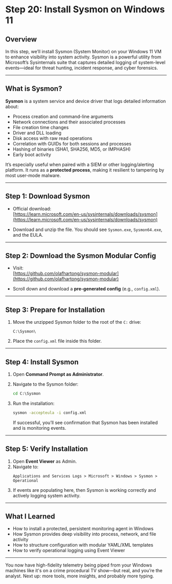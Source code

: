 # Step 20: Install Sysmon on Windows 11

## Overview

In this step, we’ll install Sysmon (System Monitor) on your Windows 11 VM to enhance visibility into system activity. Sysmon is a powerful utility from Microsoft’s Sysinternals suite that captures detailed logging of system-level events—ideal for threat hunting, incident response, and cyber forensics.

---

## What is Sysmon?

**Sysmon** is a system service and device driver that logs detailed information about:

- Process creation and command-line arguments
- Network connections and their associated processes
- File creation time changes
- Driver and DLL loading
- Disk access with raw read operations
- Correlation with GUIDs for both sessions and processes
- Hashing of binaries (SHA1, SHA256, MD5, or IMPHASH)
- Early boot activity

It’s especially useful when paired with a SIEM or other logging/alerting platform. It runs as a **protected process**, making it resilient to tampering by most user-mode malware.

---

## Step 1: Download Sysmon

- Official download:  
  [https://learn.microsoft.com/en-us/sysinternals/downloads/sysmon](https://learn.microsoft.com/en-us/sysinternals/downloads/sysmon)

- Download and unzip the file. You should see `Sysmon.exe`, `Sysmon64.exe`, and the EULA.

---

## Step 2: Download the Sysmon Modular Config

- Visit:  
  [https://github.com/olafhartong/sysmon-modular](https://github.com/olafhartong/sysmon-modular)

- Scroll down and download a **pre-generated config** (e.g., `config.xml`).

---

## Step 3: Prepare for Installation

1. Move the unzipped Sysmon folder to the root of the `C:` drive:
   ```
   C:\Sysmon\
   ```
2. Place the `config.xml` file inside this folder.

---

## Step 4: Install Sysmon

1. Open **Command Prompt as Administrator**.
2. Navigate to the Sysmon folder:
   ```cmd
   cd C:\Sysmon
   ```
3. Run the installation:
   ```cmd
   sysmon -accepteula -i config.xml
   ```

   If successful, you’ll see confirmation that Sysmon has been installed and is monitoring events.

---

## Step 5: Verify Installation

1. Open **Event Viewer** as Admin.
2. Navigate to:
   ```
   Applications and Services Logs > Microsoft > Windows > Sysmon > Operational
   ```
3. If events are populating here, then Sysmon is working correctly and actively logging system activity.

---

## What I Learned

- How to install a protected, persistent monitoring agent in Windows
- How Sysmon provides deep visibility into process, network, and file activity
- How to structure configuration with modular YAML/XML templates
- How to verify operational logging using Event Viewer

---

You now have high-fidelity telemetry being piped from your Windows machines like it's on a crime procedural TV show—but real, and you’re the analyst. Next up: more tools, more insights, and probably more typing.
